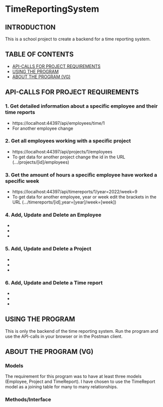 # TimeReportingSystem

## INTRODUCTION
This is a school project to create a backend for a time reporting system. 

## TABLE OF CONTENTS
* [API-CALLS FOR PROJECT REQUIREMENTS](#API---CALLS-FOR-PROJECT-REQUIREMENTS)
* [USING THE PROGRAM](#USING-THE-PROGRAM)
* [ABOUT THE PROGRAM (VG)](#ABOUT-THE-PROGRAM-(VG))

## API-CALLS FOR PROJECT REQUIREMENTS
### 1. Get detailed information about a specific employee and their time reports
- https://localhost:44397/api/employees/time/1
- For another employee change 

### 2. Get all employees working with a specific project
- https://localhost:44397/api/projects/1/employees
- To get data for another project change the id in the URL (.../projects/[id]/employees)

### 3. Get the amount of hours a specific employee have worked a specific week
- https://localhost:44397/api/timereports/1/year=2022/week=9
- To get data for another employee, year or week edit the brackets in the URL (.../timereports/[id],year=[year]/week=[week])

### 4. Add, Update and Delete an Employee
- 
-
-

### 5. Add, Update and Delete a Project
-
-
-

### 6. Add, Update and Delete a Time report
-
-
-

## USING THE PROGRAM
This is only the backend of the time reporting system. Run the program and use the API-calls in your browser or in the Postman client.

## ABOUT THE PROGRAM (VG)
### Models
The requirement for this program was to have at least three models (Employee, Project and TimeReport). I have chosen to use the TimeReport model as a joining table for many to many relationships. 

### Methods/Interface

